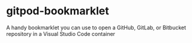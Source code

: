 # gitpod-bookmarklet
A handy bookmarklet you can use to open a GitHub, GitLab, or Bitbucket repository in a Visual Studio Code container
